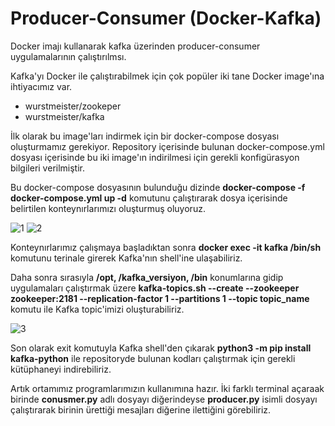 # Producer-Consumer (Docker-Kafka)
Docker imajı kullanarak kafka üzerinden producer-consumer uygulamalarının çalıştırılmsı.

Kafka'yı Docker ile çalıştırabilmek için çok popüler iki tane Docker image'ına ihtiyacımız var. 

- wurstmeister/zookeper
- wurstmeister/kafka

İlk olarak bu image'ları indirmek için bir docker-compose dosyası oluşturmamız gerekiyor. Repository içerisinde bulunan docker-compose.yml dosyası içerisinde bu iki image'ın indirilmesi için gerekli konfigürasyon bilgileri verilmiştir. 

Bu docker-compose dosyasının bulunduğu dizinde **docker-compose -f docker-compose.yml up -d** komutunu çalıştırarak dosya içerisinde belirtilen konteynırlarımızı oluşturmuş oluyoruz.

![1](https://user-images.githubusercontent.com/56919911/171682268-656a19c7-7cf1-4cba-9203-c61a0121cb19.png)
![2](https://user-images.githubusercontent.com/56919911/171682298-eaf078fa-5bab-4391-8cd4-5033cd50a471.png)

Konteynırlarımız çalışmaya başladıktan sonra **docker exec -it kafka /bin/sh** komutunu terinale girerek Kafka'nın shell'ine ulaşabiliriz.

Daha sonra sırasıyla **/opt, /kafka_versiyon, /bin** konumlarına gidip uygulamaları çalıştırmak üzere **kafka-topics.sh --create --zookeeper zookeeper:2181 --replication-factor 1 --partitions 1 --topic topic_name** komutu ile Kafka topic'imizi oluşturabiliriz.

![3](https://user-images.githubusercontent.com/56919911/171682315-34bddc68-89e7-451c-9ccb-9d6834f42382.png)

Son olarak exit komutuyla Kafka shell'den çıkarak **python3 -m pip install kafka-python** ile repositoryde bulunan kodları çalıştırmak için gerekli kütüphaneyi indirebiliriz.

Artık ortamımız programlarımızın kullanımına hazır. İki farklı terminal açaraak birinde **conusmer.py** adlı dosyayı diğerindeyse **producer.py** isimli dosyayı çalıştırarak birinin ürettiği mesajları diğerine ilettiğini görebiliriz.
